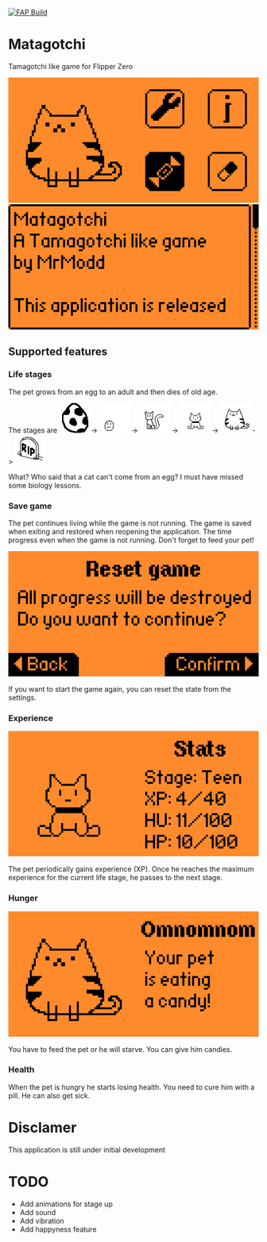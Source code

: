 [![FAP Build](https://github.com/MrModd/Matagotchi/actions/workflows/build.yml/badge.svg)](https://github.com/MrModd/Matagotchi/actions/workflows/build.yml)

# Matagotchi
Tamagotchi like game for Flipper Zero

![Home](images/home_screen.png)
![About](images/about_screen.png)

## Supported features
### Life stages
The pet grows from an egg to an adult and then dies of old age.

The stages are ![Egg](assets/egg_00_60x60.png) -> ![Baby](assets/baby_00_60x60.png) -> ![Child](assets/child_00_60x60.png) -> ![Teen](assets/teen_00_60x60.png) -> ![Adult](assets/adult_00_60x60.png) -> ![Dead](assets/dead_00_60x60.png)

What? Who said that a cat can't come from an egg? I must have missed some biology lessons.

### Save game
The pet continues living while the game is not running.
The game is saved when exiting and restored when reopening
the application.
The time progress even when the game is not running.
Don't forget to feed your pet!

![Reset](images/reset_screen.png)

If you want to start the game again, you can reset the
state from the settings.

### Experience
![Stats](images/stats_screen.png)

The pet periodically gains experience (XP). Once he reaches
the maximum experience for the current life stage,
he passes to the next stage.

### Hunger
![Candy](images/candy_screen.png)

You have to feed the pet or he will starve.
You can give him candies.

### Health
When the pet is hungry he starts losing health.
You need to cure him with a pill.
He can also get sick.

# Disclamer
This application is still under initial development

# TODO

* Add animations for stage up
* Add sound
* Add vibration
* Add happyness feature
